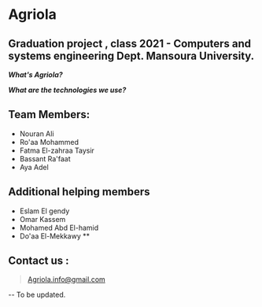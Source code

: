 # **Agriola**

## Graduation project , class 2021 - Computers and systems engineering Dept. Mansoura University.
***What's Agriola?***

***What are the technologies we use?***


## Team Members:

 - Nouran Ali
 - Ro'aa Mohammed
 - Fatma El-zahraa Taysir
 - Bassant Ra'faat
 - Aya Adel
 ## Additional helping members
 
 - Eslam El gendy
 - Omar Kassem 
 - Mohamed Abd El-hamid
 - Do'aa El-Mekkawy
 **

## **Contact us** :

> Agriola.info@gmail.com
>
-- To be updated.

